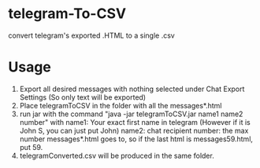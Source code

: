 # telegram-To-CSV
convert telegram's exported .HTML to a single .csv

# Usage
1. Export all desired messages with nothing selected under Chat Export Settings (So only text will be exported)
2. Place telegramToCSV in the folder with all the messages*.html
3. run jar with the command "java -jar telegramToCSV.jar name1 name2 number" with
    name1: Your exact first name in telegram (However if it is John S, you can just put John)
    name2: chat recipient
    number: the max number messages*.html goes to, so if the last html is messages59.html, put 59.
4. telegramConverted.csv will be produced in the same folder.

